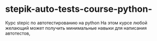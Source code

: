 # stepik-auto-tests-course-python-
Курс stepic по автотестированию на python
На этом курсе любой желающий может получить минимальные навыки для написания автотестов,
